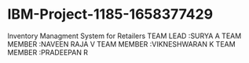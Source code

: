 # IBM-Project-1185-1658377429
Inventory Managment System for Retailers
 TEAM LEAD :SURYA A
 TEAM MEMBER :NAVEEN RAJA V
 TEAM MEMBER :VIKNESHWARAN K
 TEAM MEMBER :PRADEEPAN R
 
